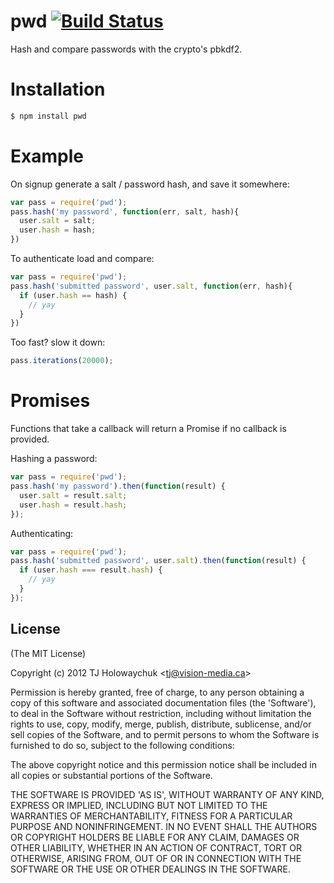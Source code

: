 
# pwd [![Build Status](https://travis-ci.org/tj/node-pwd.png)](https://travis-ci.org/tj/node-pwd)

  Hash and compare passwords with the crypto's pbkdf2.

# Installation

```bash
$ npm install pwd
```

# Example

On signup generate a salt / password hash, and save it somewhere:

```js
var pass = require('pwd');
pass.hash('my password', function(err, salt, hash){
  user.salt = salt;
  user.hash = hash;
})
```

To authenticate load and compare:

```js
var pass = require('pwd');
pass.hash('submitted password', user.salt, function(err, hash){
  if (user.hash == hash) {
    // yay
  }
})
```

Too fast? slow it down:

```js
pass.iterations(20000);
```

# Promises

Functions that take a callback will return a Promise if no callback is provided.

Hashing a password:

```js
var pass = require('pwd');
pass.hash('my password').then(function(result) {
  user.salt = result.salt;
  user.hash = result.hash;
});
```

Authenticating:

```js
var pass = require('pwd');
pass.hash('submitted password', user.salt).then(function(result) {
  if (user.hash === result.hash) {
    // yay
  }
});
```

## License

(The MIT License)

Copyright (c) 2012 TJ Holowaychuk &lt;tj@vision-media.ca&gt;

Permission is hereby granted, free of charge, to any person obtaining
a copy of this software and associated documentation files (the
'Software'), to deal in the Software without restriction, including
without limitation the rights to use, copy, modify, merge, publish,
distribute, sublicense, and/or sell copies of the Software, and to
permit persons to whom the Software is furnished to do so, subject to
the following conditions:

The above copyright notice and this permission notice shall be
included in all copies or substantial portions of the Software.

THE SOFTWARE IS PROVIDED 'AS IS', WITHOUT WARRANTY OF ANY KIND,
EXPRESS OR IMPLIED, INCLUDING BUT NOT LIMITED TO THE WARRANTIES OF
MERCHANTABILITY, FITNESS FOR A PARTICULAR PURPOSE AND NONINFRINGEMENT.
IN NO EVENT SHALL THE AUTHORS OR COPYRIGHT HOLDERS BE LIABLE FOR ANY
CLAIM, DAMAGES OR OTHER LIABILITY, WHETHER IN AN ACTION OF CONTRACT,
TORT OR OTHERWISE, ARISING FROM, OUT OF OR IN CONNECTION WITH THE
SOFTWARE OR THE USE OR OTHER DEALINGS IN THE SOFTWARE.